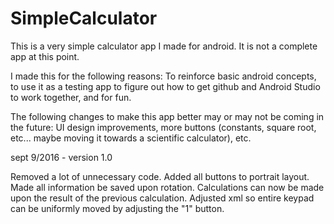 # SimpleCalculator

This is a very simple calculator app I made for android. It is not a complete app at this point.

I made this for the following reasons: To reinforce basic android concepts, to use it as a testing app to figure out how to get github
and Android Studio to work together, and for fun.

The following changes to make this app better may or may not be coming in the future: UI design improvements,
more buttons (constants, square root, etc... maybe moving it towards a scientific calculator), etc.

sept 9/2016 - version 1.0

Removed a lot of unnecessary code.
Added all buttons to portrait layout.
Made all information be saved upon rotation.
Calculations can now be made upon the result of the previous calculation.
Adjusted xml so entire keypad can be uniformly moved by adjusting the "1" button.
